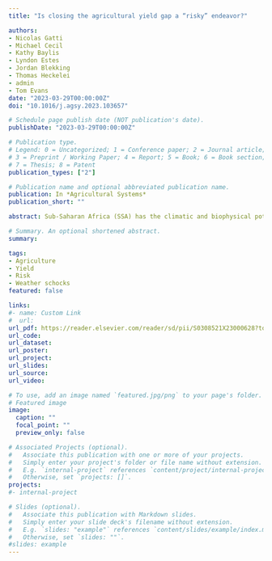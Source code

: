 ```yaml
---
title: "Is closing the agricultural yield gap a “risky” endeavor?"

authors:
- Nicolas Gatti
- Michael Cecil
- Kathy Baylis
- Lyndon Estes
- Jordan Blekking
- Thomas Heckelei
- admin
- Tom Evans
date: "2023-03-29T00:00:00Z"
doi: "10.1016/j.agsy.2023.103657"

# Schedule page publish date (NOT publication's date).
publishDate: "2023-03-29T00:00:00Z"

# Publication type.
# Legend: 0 = Uncategorized; 1 = Conference paper; 2 = Journal article;
# 3 = Preprint / Working Paper; 4 = Report; 5 = Book; 6 = Book section;
# 7 = Thesis; 8 = Patent
publication_types: ["2"]

# Publication name and optional abbreviated publication name.
publication: In *Agricultural Systems*
publication_short: ""

abstract: Sub-Saharan Africa (SSA) has the climatic and biophysical potential to grow the crops it needs to meet rapidly growing food demand; however, agricultural productivity remains low. While potential maize yields in Zambia are 9 t per hectare (t/ha), the average farmer produces only 1–2. We evaluate the contribution of responses to weather risk to that gap by decomposing the yield gap in maize in Zambia. While we know that improved seed and fertilizer can expand yield and profit, they may also increase the variance of yield under different weather outcomes, reducing their adoption. We find approximately one-quarter of the yield gap can be explained by risk-reducing behavior, albeit with a substantial geographic variation. Given this finding, under present conditions, we expect that the average maximum yield that farmers can obtain without increasing risk is 6.75 t/ha compared to a potential profit-maximizing level of 8.84 t/ha. The risk-related yield gap is only expected to increase with weather extremes driven by climate change. Promoting “one-size-fits all” solutions to closing the yield gap could underestimate the effect of risk mitigation on agricultural production while increasing farmers' risk exposure.

# Summary. An optional shortened abstract.
summary: 

tags:
- Agriculture
- Yield
- Risk
- Weather schocks
featured: false

links:
#- name: Custom Link
#  url: 
url_pdf: https://reader.elsevier.com/reader/sd/pii/S0308521X23000628?token=010424B83361367176F2DFAC85082A7E4D50163053C080778CB0EC215F6267CDC0A7423FA17FFF7A3668222150E18915&originRegion=us-east-1&originCreation=20230512002854
url_code: 
url_dataset: 
url_poster: 
url_project: 
url_slides: 
url_source: 
url_video: 

# To use, add an image named `featured.jpg/png` to your page's folder. 
# Featured image
image:
  caption: ""
  focal_point: ""
  preview_only: false

# Associated Projects (optional).
#   Associate this publication with one or more of your projects.
#   Simply enter your project's folder or file name without extension.
#   E.g. `internal-project` references `content/project/internal-project/index.md`.
#   Otherwise, set `projects: []`.
projects:
#- internal-project

# Slides (optional).
#   Associate this publication with Markdown slides.
#   Simply enter your slide deck's filename without extension.
#   E.g. `slides: "example"` references `content/slides/example/index.md`.
#   Otherwise, set `slides: ""`.
#slides: example
---
```


